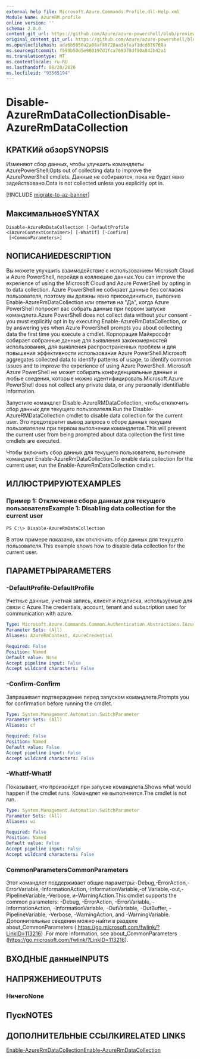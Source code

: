 ```yaml
---
external help file: Microsoft.Azure.Commands.Profile.dll-Help.xml
Module Name: AzureRM.profile
online version: ''
schema: 2.0.0
content_git_url: https://github.com/Azure/azure-powershell/blob/preview/src/ResourceManager/Profile/Commands.Profile/help/Disable-AzureRmDataCollection.md
original_content_git_url: https://github.com/Azure/azure-powershell/blob/preview/src/ResourceManager/Profile/Commands.Profile/help/Disable-AzureRmDataCollection.md
ms.openlocfilehash: ada6b5050a2a08af89720aa3afeaf1dcd876768a
ms.sourcegitcommit: f599b50d5e980197d1fca769378df90a842b42a1
ms.translationtype: MT
ms.contentlocale: ru-RU
ms.lasthandoff: 08/20/2020
ms.locfileid: "93565194"
---
```

# <span data-ttu-id="6b5c2-101">Disable-AzureRmDataCollection</span><span class="sxs-lookup"><span data-stu-id="6b5c2-101">Disable-AzureRmDataCollection</span></span>

## <span data-ttu-id="6b5c2-102">КРАТКИй обзор</span><span class="sxs-lookup"><span data-stu-id="6b5c2-102">SYNOPSIS</span></span>
<span data-ttu-id="6b5c2-103">Изменяют сбор данных, чтобы улучшить командлеты AzurePowerShell.</span><span class="sxs-lookup"><span data-stu-id="6b5c2-103">Opts out of collecting data to improve the AzurePowerShell cmdlets.</span></span> <span data-ttu-id="6b5c2-104">Данные не собираются, пока не будет явно задействовано.</span><span class="sxs-lookup"><span data-stu-id="6b5c2-104">Data is not collected unless you explicitly opt in.</span></span>

[!INCLUDE [migrate-to-az-banner](../../includes/migrate-to-az-banner.md)]

## <span data-ttu-id="6b5c2-105">Максимальное</span><span class="sxs-lookup"><span data-stu-id="6b5c2-105">SYNTAX</span></span>

```
Disable-AzureRmDataCollection [-DefaultProfile <IAzureContextContainer>] [-WhatIf] [-Confirm]
 [<CommonParameters>]
```

## <span data-ttu-id="6b5c2-106">NОПИСАНИЕ</span><span class="sxs-lookup"><span data-stu-id="6b5c2-106">DESCRIPTION</span></span>
<span data-ttu-id="6b5c2-107">Вы можете улучшить взаимодействие с использованием Microsoft Cloud и Azure PowerShell, перейдя в коллекцию данных.</span><span class="sxs-lookup"><span data-stu-id="6b5c2-107">You can improve the experience of using the Microsoft Cloud and Azure PowerShell by opting in to data collection.</span></span>
<span data-ttu-id="6b5c2-108">Azure PowerShell не собирает данные без согласия пользователя, поэтому вы должны явно присоединиться, выполнив Enable-AzureRmDataCollection или ответив на "Да", когда Azure PowerShell попросит вас собрать данные при первом запуске командлета.</span><span class="sxs-lookup"><span data-stu-id="6b5c2-108">Azure PowerShell does not collect data without your consent - you must explicitly opt in by executing Enable-AzureRmDataCollection, or by answering yes when Azure PowerShell prompts you about collecting data the first time you execute a cmdlet.</span></span>
<span data-ttu-id="6b5c2-109">Корпорация Майкрософт собирает собранные данные для выявления закономерностей использования, для выявления распространенных проблем и для повышения эффективности использования Azure PowerShell.</span><span class="sxs-lookup"><span data-stu-id="6b5c2-109">Microsoft aggregates collected data to identify patterns of usage, to identify common issues and to improve the experience of using Azure PowerShell.</span></span>
<span data-ttu-id="6b5c2-110">Microsoft Azure PowerShell не может собирать конфиденциальные данные и любые сведения, которые можно идентифицировать.</span><span class="sxs-lookup"><span data-stu-id="6b5c2-110">Microsoft Azure PowerShell does not collect any private data, or any personally identifiable information.</span></span>

<span data-ttu-id="6b5c2-111">Запустите командлет Disable-AzureRMDataCollection, чтобы отключить сбор данных для текущего пользователя.</span><span class="sxs-lookup"><span data-stu-id="6b5c2-111">Run the Disable-AzureRMDataCollection cmdlet to disable data collection for the current user.</span></span>
<span data-ttu-id="6b5c2-112">Это предотвратит вывод запроса о сборе данных текущим пользователем при первом выполнении командлетов.</span><span class="sxs-lookup"><span data-stu-id="6b5c2-112">This will prevent the current user from being prompted about data collection the first time cmdlets are executed.</span></span>

<span data-ttu-id="6b5c2-113">Чтобы включить сбор данных для текущего пользователя, выполните командлет Enable-AzureRmDataCollection.</span><span class="sxs-lookup"><span data-stu-id="6b5c2-113">To enable data collection for the current user, run the Enable-AzureRmDataCollection cmdlet.</span></span>

## <span data-ttu-id="6b5c2-114">ИЛЛЮСТРИРУЮТ</span><span class="sxs-lookup"><span data-stu-id="6b5c2-114">EXAMPLES</span></span>

### <span data-ttu-id="6b5c2-115">Пример 1: Отключение сбора данных для текущего пользователя</span><span class="sxs-lookup"><span data-stu-id="6b5c2-115">Example 1: Disabling data collection for the current user</span></span>
```
PS C:\> Disable-AzureRmDataCollection
```

<span data-ttu-id="6b5c2-116">В этом примере показано, как отключить сбор данных для текущего пользователя.</span><span class="sxs-lookup"><span data-stu-id="6b5c2-116">This example shows how to disable data collection for the current user.</span></span> 

## <span data-ttu-id="6b5c2-117">ПАРАМЕТРЫ</span><span class="sxs-lookup"><span data-stu-id="6b5c2-117">PARAMETERS</span></span>

### <span data-ttu-id="6b5c2-118">-DefaultProfile</span><span class="sxs-lookup"><span data-stu-id="6b5c2-118">-DefaultProfile</span></span>
<span data-ttu-id="6b5c2-119">Учетные данные, учетная запись, клиент и подписка, используемые для связи с Azure.</span><span class="sxs-lookup"><span data-stu-id="6b5c2-119">The credentials, account, tenant and subscription used for communication with azure.</span></span>

```yaml
Type: Microsoft.Azure.Commands.Common.Authentication.Abstractions.IAzureContextContainer
Parameter Sets: (All)
Aliases: AzureRmContext, AzureCredential

Required: False
Position: Named
Default value: None
Accept pipeline input: False
Accept wildcard characters: False
```

### <span data-ttu-id="6b5c2-120">-Confirm</span><span class="sxs-lookup"><span data-stu-id="6b5c2-120">-Confirm</span></span>
<span data-ttu-id="6b5c2-121">Запрашивает подтверждение перед запуском командлета.</span><span class="sxs-lookup"><span data-stu-id="6b5c2-121">Prompts you for confirmation before running the cmdlet.</span></span>

```yaml
Type: System.Management.Automation.SwitchParameter
Parameter Sets: (All)
Aliases: cf

Required: False
Position: Named
Default value: False
Accept pipeline input: False
Accept wildcard characters: False
```

### <span data-ttu-id="6b5c2-122">-WhatIf</span><span class="sxs-lookup"><span data-stu-id="6b5c2-122">-WhatIf</span></span>
<span data-ttu-id="6b5c2-123">Показывает, что произойдет при запуске командлета.</span><span class="sxs-lookup"><span data-stu-id="6b5c2-123">Shows what would happen if the cmdlet runs.</span></span> <span data-ttu-id="6b5c2-124">Командлет не выполняется.</span><span class="sxs-lookup"><span data-stu-id="6b5c2-124">The cmdlet is not run.</span></span>

```yaml
Type: System.Management.Automation.SwitchParameter
Parameter Sets: (All)
Aliases: wi

Required: False
Position: Named
Default value: False
Accept pipeline input: False
Accept wildcard characters: False
```

### <span data-ttu-id="6b5c2-125">CommonParameters</span><span class="sxs-lookup"><span data-stu-id="6b5c2-125">CommonParameters</span></span>
<span data-ttu-id="6b5c2-126">Этот командлет поддерживает общие параметры:-Debug,-ErrorAction,-ErrorVariable,-InformationAction,-InformationVariable,-of Variable,-out,-PipelineVariable,-Verbose, и-WarningAction.</span><span class="sxs-lookup"><span data-stu-id="6b5c2-126">This cmdlet supports the common parameters: -Debug, -ErrorAction, -ErrorVariable, -InformationAction, -InformationVariable, -OutVariable, -OutBuffer, -PipelineVariable, -Verbose, -WarningAction, and -WarningVariable.</span></span> <span data-ttu-id="6b5c2-127">Дополнительные сведения можно найти в разделе about_CommonParameters ( https://go.microsoft.com/fwlink/?LinkID=113216) .</span><span class="sxs-lookup"><span data-stu-id="6b5c2-127">For more information, see about_CommonParameters (https://go.microsoft.com/fwlink/?LinkID=113216).</span></span>

## <span data-ttu-id="6b5c2-128">ВХОДНЫЕ данные</span><span class="sxs-lookup"><span data-stu-id="6b5c2-128">INPUTS</span></span>

## <span data-ttu-id="6b5c2-129">НАПРЯЖЕНИЕ</span><span class="sxs-lookup"><span data-stu-id="6b5c2-129">OUTPUTS</span></span>

### <span data-ttu-id="6b5c2-130">Ничего</span><span class="sxs-lookup"><span data-stu-id="6b5c2-130">None</span></span>

## <span data-ttu-id="6b5c2-131">Пуск</span><span class="sxs-lookup"><span data-stu-id="6b5c2-131">NOTES</span></span>

## <span data-ttu-id="6b5c2-132">ДОПОЛНИТЕЛЬНЫЕ ССЫЛКИ</span><span class="sxs-lookup"><span data-stu-id="6b5c2-132">RELATED LINKS</span></span>

[<span data-ttu-id="6b5c2-133">Enable-AzureRmDataCollection</span><span class="sxs-lookup"><span data-stu-id="6b5c2-133">Enable-AzureRmDataCollection</span></span>](./Enable-AzureRmDataCollection.md)

